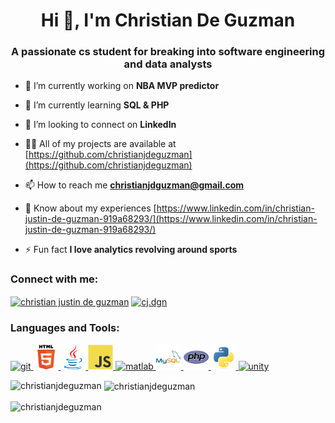 <h1 align="center">Hi 👋, I'm Christian De Guzman</h1>
<h3 align="center">A passionate cs student for breaking into software engineering and data analysts</h3>

- 🔭 I’m currently working on **NBA MVP predictor**

- 🌱 I’m currently learning **SQL & PHP**

- 👯 I’m looking to connect on **LinkedIn**

- 👨‍💻 All of my projects are available at [https://github.com/christianjdeguzman](https://github.com/christianjdeguzman)

- 📫 How to reach me **christianjdguzman@gmail.com**

- 📄 Know about my experiences [https://www.linkedin.com/in/christian-justin-de-guzman-919a68293/](https://www.linkedin.com/in/christian-justin-de-guzman-919a68293/)

- ⚡ Fun fact **I love analytics revolving around sports**

<h3 align="left">Connect with me:</h3>
<p align="left">
<a href="https://linkedin.com/in/christian justin de guzman" target="blank"><img align="center" src="https://raw.githubusercontent.com/rahuldkjain/github-profile-readme-generator/master/src/images/icons/Social/linked-in-alt.svg" alt="christian justin de guzman" height="30" width="40" /></a>
<a href="https://instagram.com/cj.dgn" target="blank"><img align="center" src="https://raw.githubusercontent.com/rahuldkjain/github-profile-readme-generator/master/src/images/icons/Social/instagram.svg" alt="cj.dgn" height="30" width="40" /></a>
</p>

<h3 align="left">Languages and Tools:</h3>
<p align="left"> <a href="https://git-scm.com/" target="_blank" rel="noreferrer"> <img src="https://www.vectorlogo.zone/logos/git-scm/git-scm-icon.svg" alt="git" width="40" height="40"/> </a> <a href="https://www.w3.org/html/" target="_blank" rel="noreferrer"> <img src="https://raw.githubusercontent.com/devicons/devicon/master/icons/html5/html5-original-wordmark.svg" alt="html5" width="40" height="40"/> </a> <a href="https://www.java.com" target="_blank" rel="noreferrer"> <img src="https://raw.githubusercontent.com/devicons/devicon/master/icons/java/java-original.svg" alt="java" width="40" height="40"/> </a> <a href="https://developer.mozilla.org/en-US/docs/Web/JavaScript" target="_blank" rel="noreferrer"> <img src="https://raw.githubusercontent.com/devicons/devicon/master/icons/javascript/javascript-original.svg" alt="javascript" width="40" height="40"/> </a> <a href="https://www.mathworks.com/" target="_blank" rel="noreferrer"> <img src="https://upload.wikimedia.org/wikipedia/commons/2/21/Matlab_Logo.png" alt="matlab" width="40" height="40"/> </a> <a href="https://www.mysql.com/" target="_blank" rel="noreferrer"> <img src="https://raw.githubusercontent.com/devicons/devicon/master/icons/mysql/mysql-original-wordmark.svg" alt="mysql" width="40" height="40"/> </a> <a href="https://www.php.net" target="_blank" rel="noreferrer"> <img src="https://raw.githubusercontent.com/devicons/devicon/master/icons/php/php-original.svg" alt="php" width="40" height="40"/> </a> <a href="https://www.python.org" target="_blank" rel="noreferrer"> <img src="https://raw.githubusercontent.com/devicons/devicon/master/icons/python/python-original.svg" alt="python" width="40" height="40"/> </a> <a href="https://unity.com/" target="_blank" rel="noreferrer"> <img src="https://www.vectorlogo.zone/logos/unity3d/unity3d-icon.svg" alt="unity" width="40" height="40"/> </a> </p>

<p><img align="left" src="https://github-readme-stats.vercel.app/api/top-langs?username=christianjdeguzman&show_icons=true&locale=en&layout=compact" alt="christianjdeguzman" /></p>

<p>&nbsp;<img align="center" src="https://github-readme-stats.vercel.app/api?username=christianjdeguzman&show_icons=true&locale=en" alt="christianjdeguzman" /></p>

<p><img align="center" src="https://github-readme-streak-stats.herokuapp.com/?user=christianjdeguzman&" alt="christianjdeguzman" /></p>

